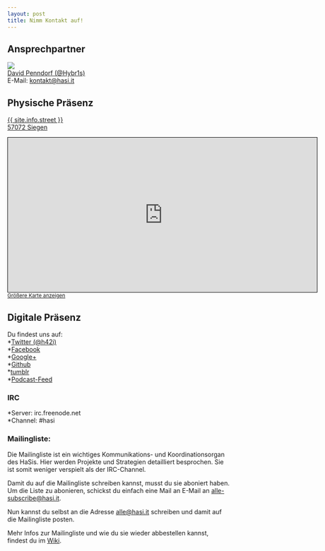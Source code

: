 ```yaml
---
layout: post
title: Nimm Kontakt auf!
---
```

## Ansprechpartner
![](/images/180px-Der_Hybr1s.jpg)  
[David Penndorf (@Hybr1s)](http://hasi.it/wiki/Benutzer:Hybr1s)  
E-Mail: <a href="mailto:kontakt@hasi.it">kontakt@hasi.it</a>

## Physische Präsenz
 <a href="http://www.openstreetmap.org/?lat=50.8690655&lon=8.0046585&zoom=18&layers=M&mlat=50.86921&mlon=8.00490" target="_blank">{{ site.info.street }} <br /> 57072 Siegen </a>  
  
<iframe width="700" height="350" frameborder="0" scrolling="no" marginheight="0" marginwidth="0" src="http://www.openstreetmap.org/export/embed.html?bbox=8.00375,50.86801,8.00722,50.8698&amp;layer=mapnik&amp;marker=50.86918,8.00489" style="border: 1px solid black"></iframe><br /><small><a href="http://www.openstreetmap.org/?lat=50.868905&amp;lon=8.005485&amp;zoom=18&amp;layers=M&amp;mlat=50.86918&amp;mlon=8.00489">Gr&#246;&#223;ere Karte anzeigen</a></small>

 
## Digitale Präsenz
Du findest uns auf:  
*[Twitter (@h42i)](http://twitter.com/h42i)  
*[Facebook](https://www.facebook.com/pages/H42i/205372236255814)  
*[Google+](https://plus.google.com/110841244355299176140/posts)  
*[Github](https://www.github.com/h42i)  
*[tumblr](http://h42i.tumblr.com/)  
*[Podcast-Feed](http://hasi.it/episodes.mp3.rss)

### IRC
*Server: irc.freenode.net  
*Channel: #hasi

### Mailingliste:
Die Mailingliste ist ein wichtiges Kommunikations- und Koordinationsorgan des HaSis. Hier werden Projekte und Strategien detailliert besprochen. Sie ist somit weniger verspielt als der IRC-Channel.  

Damit du auf die Mailingliste schreiben kannst, musst du sie aboniert haben. Um die Liste zu abonieren, schickst du einfach eine Mail an E-Mail an <a href="mailto:alle-subscribe@hasi.it"><alle-subscribe@hasi.it></a>.   

Nun kannst du selbst an die Adresse <a href="mailto:alle@hasi.it"><alle@hasi.it></a> schreiben und damit auf die Mailingliste posten.  

Mehr Infos zur Mailingliste und wie du sie wieder abbestellen kannst, findest du im [Wiki](http://hasi.it/wiki/Mailingliste).